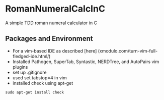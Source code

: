 # RomanNumeralCalcInC
A simple TDD roman numeral calculator in C

## Packages and Environment
* For a vim-based IDE as described [here] (xmodulo.com/turn-vim-full-fledged-ide.html/)
 * Installed Pathogen, SuperTab, Syntastic, NERDTree, and AutoPairs vim plugins
 * set up .gitignore
* used set tabstop=4 in vim
* installed check using apt-get
```
sudo apt-get install check
```
